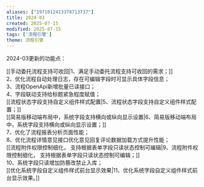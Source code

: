 ```yaml
---
aliases: ["1971012413378713737"]
title: 2024-03
created: 2025-07-15
modified: 2025-07-15
tags: ['流程引擎']
theme: 流程引擎
---
```


2024-03更新的功能点：

[[手动委托流程支持可收回|1、满足手动委托流程支持可收回的需求；]]  
2、优化流程自动处理日志，存在可编辑字段时可显示具体字段信息；  
3、流程OpenApi新增批量已读接口；  
4、字段联动支持给标题紧急程度赋值；  
[[流程状态字段支持自定义组件样式配置|5、流程状态字段支持自定义组件样式配置；]]  
[[简易版移动端布局中，系统字段支持横向或纵向显示设置|6、简易版移动端布局中，系统字段支持横向或纵向显示设置；]]  
7、优化了流程报表分析页面性能；  
8、优化流程详情意见接口优化意见回复评论数据加载方式提升性能；  
[[流程附件权限控制细化， 支持根据表单字段只读状态控制可编辑|9、流程附件权限控制细化， 支持根据表单字段只读状态控制可编辑；]]  
10、系统字段只读增加防篡改禁止入库；  
[[优化系统字段自定义组件样式前台显示效果|11、优化系统字段自定义组件样式前台显示效果。]]